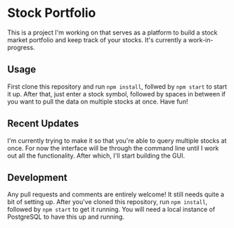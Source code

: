 # Stock Portfolio

This is a project I'm working on that serves as a platform to build a stock market portfolio and keep track of your stocks. It's currently a work-in-progress. 

## Usage

First clone this repository and run `npm install`, follwed by `npm start` to start it up. After that, just enter a stock symbol, followed by spaces in between if you want to pull the data on multiple stocks at once. Have fun!

## Recent Updates

I'm currently trying to make it so that you're able to query multiple stocks at once. For now the interface will be through the command line until I work out all the functionality. After which, I'll start building the GUI.


## Development

Any pull requests and comments are entirely welcome! It still needs quite a bit of setting up. After you've cloned this repository, run `npm install`, followed by `npm start` to get it running. You will need a local instance of PostgreSQL to have this up and running.